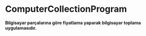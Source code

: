 # ComputerCollectionProgram
**Bilgisayar parçalarına göre fiyatlama yaparak bilgisayar toplama uygulamasıdır.**
